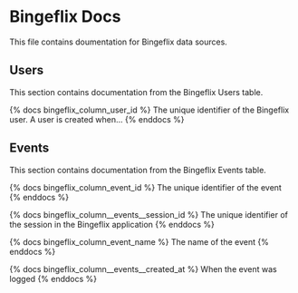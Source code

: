 # Bingeflix Docs
This file contains doumentation for Bingeflix data sources.

## Users
This section contains documentation from the Bingeflix Users table.

{% docs bingeflix_column_user_id %}
The unique identifier of the Bingeflix user. A user is created when...
{% enddocs %}

## Events
This section contains documentation from the Bingeflix Events table.

{% docs bingeflix_column_event_id %}
The unique identifier of the event
{% enddocs %}

{% docs bingeflix_column__events__session_id %}
The unique identifier of the session in the Bingeflix application
{% enddocs %}

{% docs bingeflix_column_event_name %}
The name of the event
{% enddocs %}

{% docs bingeflix_column__events__created_at %}
When the event was logged
{% enddocs %}
